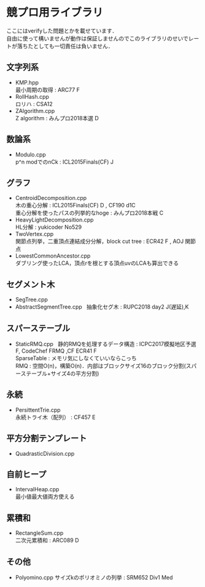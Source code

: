 # 競プロ用ライブラリ
ここにはverifyした問題とかを載せています．  
自由に使って構いませんが動作は保証しませんのでこのライブラリのせいでレートが落ちたとしても一切責任は負いません．

## 文字列系
* KMP.hpp  
最小周期の取得 : ARC77 F  
* RollHash.cpp  
ロリハ : CSA12
* ZAlgorithm.cpp  
Z algorithm : みんプロ2018本選 D

## 数論系
* Modulo.cpp  
p^n modでのnCk : ICL2015Finals(CF) J  

## グラフ
* CentroidDecomposition.cpp  
木の重心分解 : ICL2015Finals(CF) D , CF190 d1C  
重心分解を使ったパスの列挙的なhoge : みんプロ2018本戦 C
* HeavyLightDecomposition.cpp  
HL分解 : yukicoder No529  
* TwoVertex.cpp  
関節点列挙，二重頂点連結成分分解，block cut tree : ECR42 F , AOJ 関節点
* LowestCommonAncestor.cpp  
ダブリング使ったLCA，頂点rを根とする頂点uvのLCAも算出できる

## セグメント木
* SegTree.cpp
* AbstractSegmentTree.cpp  
抽象化セグ木 : RUPC2018 day2 J(遅延),K

## スパーステーブル
* StaticRMQ.cpp  
静的RMQを処理するデータ構造 : ICPC2017模擬地区予選F, CodeChef FRMQ ,CF ECR41 F  
SparseTable : メモリ気にしなくていいならこっち  
RMQ : 空間O(n)，構築O(n)．内部はブロックサイズ16のブロック分割(スパーステーブル+サイズ4の平方分割)

## 永続
* PersittentTrie.cpp  
永続トライ木（配列） : CF457 E

## 平方分割テンプレート
* QuadrasticDivision.cpp

## 自前ヒープ
* IntervalHeap.cpp  
最小値最大値両方使える

## 累積和
* RectangleSum.cpp  
二次元累積和 : ARC089 D

## その他
* Polyomino.cpp
サイズkのポリオミノの列挙 : SRM652 Div1 Med


